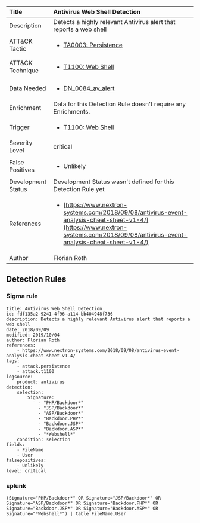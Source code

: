 | Title                | Antivirus Web Shell Detection                                                                                                                                                 |
|:---------------------|:------------------------------------------------------------------------------------------------------------------------------------------------------------|
| Description          | Detects a highly relevant Antivirus alert that reports a web shell                                                                                                                                           |
| ATT&amp;CK Tactic    |  <ul><li>[TA0003: Persistence](https://attack.mitre.org/tactics/TA0003)</li></ul>  |
| ATT&amp;CK Technique | <ul><li>[T1100: Web Shell](https://attack.mitre.org/techniques/T1100)</li></ul>  |
| Data Needed          | <ul><li>[DN_0084_av_alert](../Data_Needed/DN_0084_av_alert.md)</li></ul>  |
| Enrichment           |  Data for this Detection Rule doesn't require any Enrichments.  |
| Trigger              | <ul><li>[T1100: Web Shell](../Triggers/T1100.md)</li></ul>  |
| Severity Level       | critical |
| False Positives      | <ul><li>Unlikely</li></ul>  |
| Development Status   |  Development Status wasn't defined for this Detection Rule yet  |
| References           | <ul><li>[https://www.nextron-systems.com/2018/09/08/antivirus-event-analysis-cheat-sheet-v1-4/](https://www.nextron-systems.com/2018/09/08/antivirus-event-analysis-cheat-sheet-v1-4/)</li></ul>  |
| Author               | Florian Roth |


## Detection Rules

### Sigma rule

```
title: Antivirus Web Shell Detection
id: fdf135a2-9241-4f96-a114-bb404948f736
description: Detects a highly relevant Antivirus alert that reports a web shell
date: 2018/09/09
modified: 2019/10/04
author: Florian Roth
references:
    - https://www.nextron-systems.com/2018/09/08/antivirus-event-analysis-cheat-sheet-v1-4/
tags:
    - attack.persistence
    - attack.t1100
logsource:
    product: antivirus
detection:
    selection:
        Signature: 
            - "PHP/Backdoor*"
            - "JSP/Backdoor*"
            - "ASP/Backdoor*"
            - "Backdoor.PHP*"
            - "Backdoor.JSP*"
            - "Backdoor.ASP*"
            - "*Webshell*"
    condition: selection
fields:
    - FileName
    - User
falsepositives:
    - Unlikely
level: critical

```





### splunk
    
```
(Signature="PHP/Backdoor*" OR Signature="JSP/Backdoor*" OR Signature="ASP/Backdoor*" OR Signature="Backdoor.PHP*" OR Signature="Backdoor.JSP*" OR Signature="Backdoor.ASP*" OR Signature="*Webshell*") | table FileName,User
```



